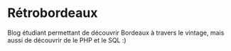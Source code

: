# Rétrobordeaux

Blog étudiant permettant de découvrir Bordeaux à travers le vintage, mais aussi de découvrir de le PHP et le SQL :)
